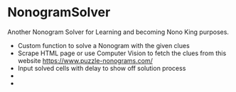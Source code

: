 # NonogramSolver
Another Nonogram Solver for Learning and becoming Nono King purposes.

- Custom function to solve a Nonogram with the given clues
- Scrape HTML page or use Computer Vision to fetch the clues from this website https://www.puzzle-nonograms.com/
- Input solved cells with delay to show off solution process
- 
- 
